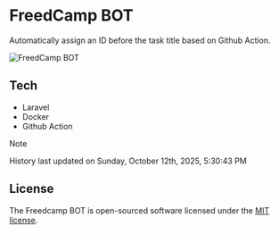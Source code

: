 # FreedCamp BOT

Automatically assign an ID before the task title based on Github Action.

![FreedCamp BOT](https://repository-images.githubusercontent.com/737932867/7d34798b-2680-471c-b089-a78a718d3d6a)

## Tech

- Laravel
- Docker
- Github Action

> [!NOTE]  
> History last updated on Sunday, October 12th, 2025, 5:30:43 PM

## License

The Freedcamp BOT is open-sourced software licensed under the [MIT license](https://opensource.org/licenses/MIT).

